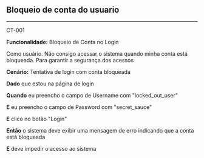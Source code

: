 ## Bloqueio de conta do usuario

---
CT-001

**Funcionalidade:** Bloqueio de Conta no Login

Como usuário. Não consigo acessar o sistema quando minha conta está bloqueada. Para garantir a segurança dos acessos

**Cenário:** Tentativa de login com conta bloqueada

**Dado** que estou na página de login

**Quando** eu preencho o campo de Username com "locked_out_user"

**E** eu preencho o campo de Password com "secret_sauce"

**E** clico no botão "Login"

**Então** o sistema deve exibir uma mensagem de erro indicando que a conta está bloqueada

**E** deve impedir o acesso ao sistema
